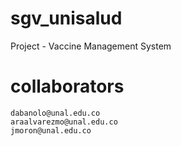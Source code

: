 # sgv_unisalud
Project - Vaccine Management System 

# collaborators
    dabanolo@unal.edu.co
    araalvarezmo@unal.edu.co
    jmoron@unal.edu.co
